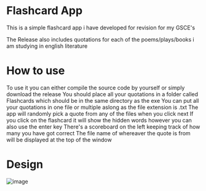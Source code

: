 # Flashcard App
This is a simple flashcard app i have developed for revision for my GSCE's

The Release also includes quotations for each of the poems/plays/books i am studying in english literature

# How to use
To use it you can either compile the source code by yourself or simply download the release
You should place all your quotations in a folder called Flashcards which should be in the same directory as the exe
You can put all your quotations in one file or multiple aslong as the file extension is .txt
The app will randomly pick a quote from any of the files when you click next
If you click on the flashcard it will show the hidden words however you can also use the enter key
There's a scoreboard on the left keeping track of how many you have got correct
The file name of whereaver the quote is from will be displayed at the top of the window

# Design
![image](https://github.com/owenlol2132/Flashcard-App/assets/82657910/74a02689-91b4-4f76-bfff-8aaa26c4a5a5)
